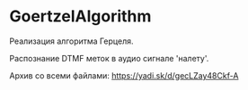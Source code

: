 # GoertzelAlgorithm

Реализация алгоритма Герцеля.

Распознание DTMF меток в аудио сигнале 'налету'.

Архив со всеми файлами:
https://yadi.sk/d/gecLZay48Ckf-A
